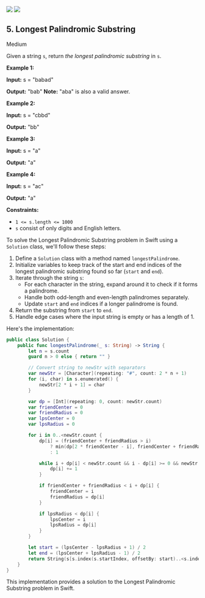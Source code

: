 [![](https://img.shields.io/github/stars/LeetCode-in-Swift/LeetCode-in-Swift?label=Stars&style=flat-square)](https://github.com/LeetCode-in-Swift/LeetCode-in-Swift)
[![](https://img.shields.io/github/forks/LeetCode-in-Swift/LeetCode-in-Swift?label=Fork%20me%20on%20GitHub%20&style=flat-square)](https://github.com/LeetCode-in-Swift/LeetCode-in-Swift/fork)

## 5\. Longest Palindromic Substring

Medium

Given a string `s`, return _the longest palindromic substring_ in `s`.

**Example 1:**

**Input:** s = "babad"

**Output:** "bab" **Note:** "aba" is also a valid answer. 

**Example 2:**

**Input:** s = "cbbd"

**Output:** "bb" 

**Example 3:**

**Input:** s = "a"

**Output:** "a" 

**Example 4:**

**Input:** s = "ac"

**Output:** "a" 

**Constraints:**

*   `1 <= s.length <= 1000`
*   `s` consist of only digits and English letters.

To solve the Longest Palindromic Substring problem in Swift using a `Solution` class, we'll follow these steps:

1. Define a `Solution` class with a method named `longestPalindrome`.
2. Initialize variables to keep track of the start and end indices of the longest palindromic substring found so far (`start` and `end`).
3. Iterate through the string `s`:
   - For each character in the string, expand around it to check if it forms a palindrome.
   - Handle both odd-length and even-length palindromes separately.
   - Update `start` and `end` indices if a longer palindrome is found.
4. Return the substring from `start` to `end`.
5. Handle edge cases where the input string is empty or has a length of 1.

Here's the implementation:

```swift
public class Solution {
    public func longestPalindrome(_ s: String) -> String {
        let n = s.count
        guard n > 0 else { return "" }

        // Convert string to newStr with separators
        var newStr = [Character](repeating: "#", count: 2 * n + 1)
        for (i, char) in s.enumerated() {
            newStr[2 * i + 1] = char
        }

        var dp = [Int](repeating: 0, count: newStr.count)
        var friendCenter = 0
        var friendRadius = 0
        var lpsCenter = 0
        var lpsRadius = 0

        for i in 0..<newStr.count {
            dp[i] = (friendCenter + friendRadius > i) 
                ? min(dp[2 * friendCenter - i], friendCenter + friendRadius - i) 
                : 1

            while i + dp[i] < newStr.count && i - dp[i] >= 0 && newStr[i + dp[i]] == newStr[i - dp[i]] {
                dp[i] += 1
            }

            if friendCenter + friendRadius < i + dp[i] {
                friendCenter = i
                friendRadius = dp[i]
            }

            if lpsRadius < dp[i] {
                lpsCenter = i
                lpsRadius = dp[i]
            }
        }

        let start = (lpsCenter - lpsRadius + 1) / 2
        let end = (lpsCenter + lpsRadius - 1) / 2
        return String(s[s.index(s.startIndex, offsetBy: start)..<s.index(s.startIndex, offsetBy: end)])
    }
}
```

This implementation provides a solution to the Longest Palindromic Substring problem in Swift.